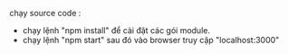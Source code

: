 chạy source code :
-  chạy lệnh "npm install" để cài đặt các gói module.
-  chạy lệnh "npm start" sau đó vào browser truy cập "localhost:3000"
